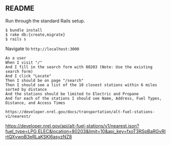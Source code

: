 ## README

Run through the standard Rails setup.

```
$ bundle install
$ rake db:{create,migrate}
$ rails s
```

Navigate to `http://localhost:3000`

```
As a user
When I visit "/"
And I fill in the search form with 80203 (Note: Use the existing search form)
And I click "Locate"
Then I should be on page "/search"
Then I should see a list of the 10 closest stations within 6 miles sorted by distance
And the stations should be limited to Electric and Propane
And for each of the stations I should see Name, Address, Fuel Types, Distance, and Access Times

https://developer.nrel.gov/docs/transportation/alt-fuel-stations-v1/nearest/

```

https://developer.nrel.gov/api/alt-fuel-stations/v1/nearest.json?fuel_type=LPG,ELEC&location=80203&limit=10&api_key=fxoT3RSpBaRGvRIrtQXywpB3eRLaKSKl6asyzNZ8
